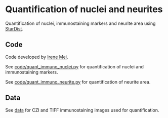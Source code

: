 # Quantification of nuclei and neurites

Quantification of nuclei, immunostaining markers and neurite area using [StarDist](https://github.com/stardist/stardist).

## Code

Code developed by [Irene Mei](https://github.com/irenemei).

See [code/quant_immuno_nuclei.py](code/quant_immuno_nuclei.py) for quantification of nuclei and immunostaining markers.

See [code/quant_immuno_neurite.py](code/quant_immuno_neurite.py) for quantification of neurite area.

## Data

See [data](https://osf.io/8gw5c/files/osfstorage) for CZI and TIFF immunostaining images used for quantification.

